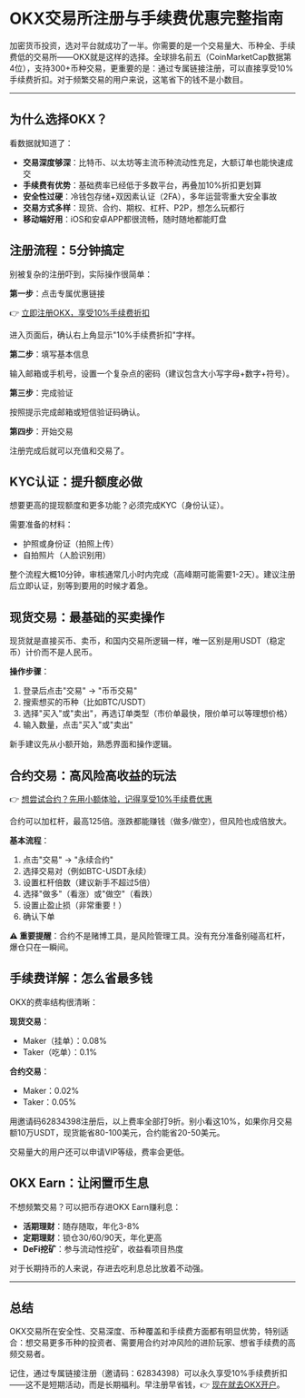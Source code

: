 # OKX交易所注册与手续费优惠完整指南

加密货币投资，选对平台就成功了一半。你需要的是一个交易量大、币种全、手续费低的交易所——OKX就是这样的选择。全球排名前五（CoinMarketCap数据第4位），支持300+币种交易，更重要的是：通过专属链接注册，可以直接享受10%手续费折扣。对于频繁交易的用户来说，这笔省下的钱不是小数目。

---

## 为什么选择OKX？

看数据就知道了：

- **交易深度够深**：比特币、以太坊等主流币种流动性充足，大额订单也能快速成交
- **手续费有优势**：基础费率已经低于多数平台，再叠加10%折扣更划算
- **安全性过硬**：冷钱包存储+双因素认证（2FA），多年运营零重大安全事故
- **交易方式多样**：现货、合约、期权、杠杆、P2P，想怎么玩都行
- **移动端好用**：iOS和安卓APP都很流畅，随时随地都能盯盘



## 注册流程：5分钟搞定

别被复杂的注册吓到，实际操作很简单：

**第一步**：点击专属优惠链接

👉 [立即注册OKX，享受10%手续费折扣](https://www.okx.com/join/62834398)

进入页面后，确认右上角显示"10%手续费折扣"字样。

**第二步**：填写基本信息

输入邮箱或手机号，设置一个复杂点的密码（建议包含大小写字母+数字+符号）。

**第三步**：完成验证

按照提示完成邮箱或短信验证码确认。

**第四步**：开始交易

注册完成后就可以充值和交易了。



## KYC认证：提升额度必做

想要更高的提现额度和更多功能？必须完成KYC（身份认证）。

需要准备的材料：
- 护照或身份证（拍照上传）
- 自拍照片（人脸识别用）

整个流程大概10分钟，审核通常几小时内完成（高峰期可能需要1-2天）。建议注册后立即认证，别等到要用的时候才着急。

## 现货交易：最基础的买卖操作

现货就是直接买币、卖币，和国内交易所逻辑一样，唯一区别是用USDT（稳定币）计价而不是人民币。

**操作步骤**：
1. 登录后点击"交易" → "币币交易"
2. 搜索想买的币种（比如BTC/USDT）
3. 选择"买入"或"卖出"，再选订单类型（市价单最快，限价单可以等理想价格）
4. 输入数量，点击"买入"或"卖出"

新手建议先从小额开始，熟悉界面和操作逻辑。



## 合约交易：高风险高收益的玩法

👉 [想尝试合约？先用小额体验，记得享受10%手续费优惠](https://www.okx.com/join/62834398)

合约可以加杠杆，最高125倍。涨跌都能赚钱（做多/做空），但风险也成倍放大。

**基本流程**：
1. 点击"交易" → "永续合约"
2. 选择交易对（例如BTC-USDT永续）
3. 设置杠杆倍数（建议新手不超过5倍）
4. 选择"做多"（看涨）或"做空"（看跌）
5. 设置止盈止损（非常重要！）
6. 确认下单

**⚠️ 重要提醒**：合约不是赌博工具，是风险管理工具。没有充分准备别碰高杠杆，爆仓只在一瞬间。

## 手续费详解：怎么省最多钱

OKX的费率结构很清晰：

**现货交易**：
- Maker（挂单）：0.08%
- Taker（吃单）：0.1%

**合约交易**：
- Maker：0.02%
- Taker：0.05%

用邀请码62834398注册后，以上费率全部打9折。别小看这10%，如果你月交易额10万USDT，现货能省80-100美元，合约能省20-50美元。

交易量大的用户还可以申请VIP等级，费率会更低。

## OKX Earn：让闲置币生息

不想频繁交易？可以把币存进OKX Earn赚利息：

- **活期理财**：随存随取，年化3-8%
- **定期理财**：锁仓30/60/90天，年化更高
- **DeFi挖矿**：参与流动性挖矿，收益看项目热度

对于长期持币的人来说，存进去吃利息总比放着不动强。



---

## 总结

OKX交易所在安全性、交易深度、币种覆盖和手续费方面都有明显优势，特别适合：想交易更多币种的投资者、需要用合约对冲风险的进阶玩家、想省手续费的高频交易者。

记住，通过专属链接注册（邀请码：62834398）可以永久享受10%手续费折扣——这不是短期活动，而是长期福利。早注册早省钱，👉 [现在就去OKX开户](https://www.okx.com/join/62834398)。
